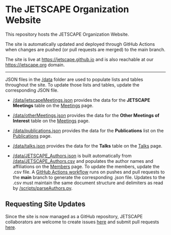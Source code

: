 
# The JETSCAPE Organization Website

This repository hosts the JETSCAPE Organization Website.

The site is 
automatically updated and deployed through GitHub Actions when changes are 
pushed (or pull requests are merged) to the main branch.

The site is live at https://jetscape.github.io and is also reachable at our https://jetscape.org domain.

---
JSON files in the [/data](/data) folder are used to populate lists and tables throughout the site.  To update those lists and tables, update the corresponding JSON file.

* [/data/jetscapeMeetings.json](/data/jetscapeMeetings.json) provides the data for the **JETSCAPE Meetings** table on the [Meetings](/meetings.html) page.

* [/data/otherMeetings.json](/data/otherMeetings.json) provides the data for the **Other Meetings of Interest** table on the [Meetings](/meetings.html) page.

* [/data/publications.json](/data/publications.json) provides the data for the **Publications** list on the [Publications](/publications.html) page.

* [/data/talks.json](/data/talks.json) provides the data for the **Talks** table on the [Talks](/talks.html) page.

* [/data/JETSCAPE_Authors.json](/data/JETSCAPE_Authors.json) is built automatically from [/data/JETSCAPE_Authors.csv](/data/JETSCAPE_Authors.csv) and populates the author names and affiliations on the [Members](/members.html) page.  To update the members, update the .csv file.  A [GitHub Actions workflow](/.github/workflows/parseCSV.yaml) runs on pushes and pull requests to the **main** branch to generate the corresponding .json file.  Updates to the .csv must maintain the same document structure and delimiters as read by [/scripts/parseAuthors.py](/scripts/parseAuthors.py).

## Requesting Site Updates

Since the site is now managed as a GitHub repository, JETSCAPE collaborators are welcome to create issues [here](https://github.com/JETSCAPE/JETSCAPE.github.io/issues) and submit pull requests [here](https://github.com/JETSCAPE/JETSCAPE.github.io/pulls).

